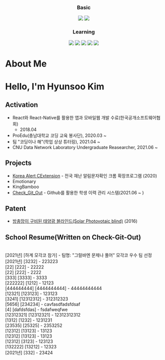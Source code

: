<!-- ![Nicholas-Kim's github stats](https://github-readme-stats.vercel.app/api?username=dblepart99&count_private=true&show_icons=true&theme=graywhite) ![Top Langs](https://github-readme-stats.vercel.app/api/top-langs/?username=dblepart99&langs_count=3&hide=xslt,html,CSS,scss&theme=graywhite) -->


<div align=center>
  
  <h3> Basic </h3><img src="https://img.shields.io/badge/JAVA-007396?style=flat-square&logo=java&logoColor=white"> <img src="https://img.shields.io/badge/Python-3766AB?style=flat-square&logo=Python&logoColor=blue"/> 
  <h3> Learning </h3>
  
  <img src="https://img.shields.io/badge/c++-00599C?style=flat-square&logo=c%2B%2B&logoColor=white"/> <img src="https://img.shields.io/badge/react-61DAFB?style=flat-square&logo=react&logoColor=black"/> <img src="https://img.shields.io/badge/css-1572B6?style=flat-square&logo=css3&logoColor=blue"/> <img src="https://img.shields.io/badge/javascript-F7DF1E?style=flat-square&logo=javascript&logoColor=blue"> <img src="https://img.shields.io/badge/html-E34F26?style=flat-square&logo=html5&logoColor=white"/> 

</div>


# About Me

# Hello, I'm Hyunsoo Kim

## Activation

- React와 React-Native를 활용한 앱과 모바일웹 개발 수료(한국공개소프트웨어협회)
  - 2018.04
- ProEdu(충남대학교 코딩 교육 봉사단), 2020.03 ~
- 팀 "코딩이나 해"(학업 상상 튜터링), 2021.04 ~
- CNU Data Network Laboratory Undergraduate Reasearcher, 2021.06 ~

## Projects

- [Korea Alert CExtension](https://github.com/DuckSooKoong/Korea_Alert_CExtension) - 전국 재난 알림문자확인 크롬 확장프로그램 (2020)
- Emotionary
- KingBamboo
- [Check_Git_Out](https://github.com/dblepart99/Check_Git_Out) - Github를 활용한 학생 이력 관리 시스템(2021.06 ~ )

## Patent

- [방충망이 구비된 태양광 블라인드(Solar Photovotaic blind)](http://kipris.or.kr/mobile/search/view_patent.do?applno=1020160075033) (2016)

## School Resume(Written on Check-Git-Out)
<br/>  [2021년] [하계 모각코 참가] - 팀명: "그럴바엔 문제나 풀어" 모각코 우수 팀 선정<br/>  [2021년] [3232] - 223223<br/>  [22] [222] - 22222<br/>  [22] [222] - 2222<br/>  [333] [3333] - 3333<br/>  [222222] [1212] - 12123<br/>  [444444444] [4444444444] - 44444444444<br/>  [12321] [123123] - 123123<br/>  [3241] [12312312] - 312312323<br/>  [5656] [234234] - cavfasdfadsfdsaf<br/>  [4] [dafdsfdas] - fsdafweqfwe<br/>  [12312321] [12312321] - 12312312312<br/>  [1312] [1232] - 1231231<br/>  [23535] [25325] - 2353252<br/>  [12312] [13123] - 13123<br/>  [12312] [13123] - 13123<br/>  [12312] [3123] - 123123<br/>  [132222] [13212] - 12323<br/>  [2021년] [332] - 23424